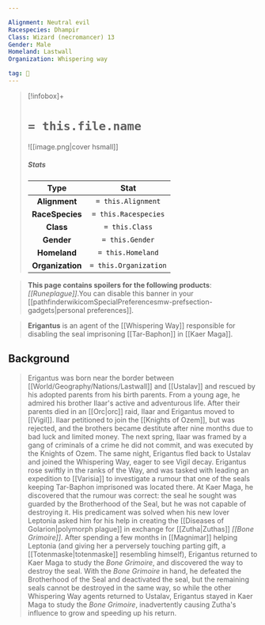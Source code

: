 ```yaml
---

Alignment: Neutral evil
Racespecies: Dhampir
Class: Wizard (necromancer) 13
Gender: Male
Homeland: Lastwall
Organization: Whispering way

tag: 👤️
---
```


> [!infobox]+
> #  `= this.file.name`
> ![[image.png|cover hsmall]]
> ##### Stats
> Type | Stat |
> :---: |:---:|
> **Alignment** | `= this.Alignment` |
> **RaceSpecies** | `= this.Racespecies` |
> **Class** | `= this.Class` |
> **Gender** | `= this.Gender` |
> **Homeland** | `= this.Homeland` |
> **Organization** | `= this.Organization` |



> **This page contains spoilers for the following products**: *[[Runeplague]]*.You can disable this banner in your [[pathfinderwikicomSpecialPreferencesmw-prefsection-gadgets|personal preferences]].


> **Erigantus** is an agent of the [[Whispering Way]] responsible for disabling the seal imprisoning [[Tar-Baphon]] in [[Kaer Maga]].


## Background

> Erigantus was born near the border between [[World/Geography/Nations/Lastwall]] and [[Ustalav]] and rescued by his adopted parents from his birth parents. From a young age, he admired his brother Ilaar's active and adventurous life. After their parents died in an [[Orc|orc]] raid, Ilaar and Erigantus moved to [[Vigil]]. Ilaar petitioned to join the [[Knights of Ozem]], but was rejected, and the brothers became destitute after nine months due to bad luck and limited money. The next spring, Ilaar was framed by a gang of criminals of a crime he did not commit, and was executed by the Knights of Ozem. The same night, Erigantus fled back to Ustalav and joined the Whispering Way, eager to see Vigil decay.
> Erigantus rose swiftly in the ranks of the Way, and was tasked with leading an expedition to [[Varisia]] to investigate a rumour that one of the seals keeping Tar-Baphon imprisoned was located there. At Kaer Maga, he discovered that the rumour was correct: the seal he sought was guarded by the Brotherhood of the Seal, but he was not capable of destroying it. His predicament was solved when his new lover Leptonia asked him for his help in creating the [[Diseases of Golarion|polymorph plague]] in exchange for [[Zutha|Zuthas]] *[[Bone Grimoire]]*. After spending a few months in [[Magnimar]] helping Leptonia (and giving her a perversely touching parting gift, a [[Totenmaske|totenmaske]] resembling himself), Erigantus returned to Kaer Maga to study the *Bone Grimoire*, and discovered the way to destroy the seal. With the *Bone Grimoire* in hand, he defeated the Brotherhood of the Seal and deactivated the seal, but the remaining seals cannot be destroyed in the same way, so while the other Whispering Way agents returned to Ustalav, Erigantus stayed in Kaer Maga to study the *Bone Grimoire*, inadvertently causing Zutha's influence to grow and speeding up his return.








